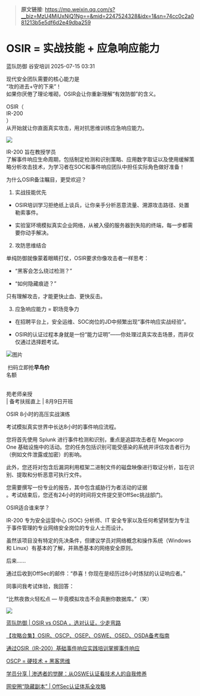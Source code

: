 > **原文链接**: https://mp.weixin.qq.com/s?__biz=MzU4MjUxNjQ1Ng==&mid=2247524328&idx=1&sn=74cc0c2a081213b5e5df6d2e49dba259

#  OSIR = 实战技能 + 应急响应能力  
蓝队防御  谷安培训   2025-07-15 03:31  
  
现代安全团队需要的核心能力是  
“攻的进去+守的下来”！  
如果你厌倦了理论堆砌，OSIR会让你重新理解“有效防御”的含义。  
  
OSIR（  
IR-200  
）  
从开始就让你直面真实攻击，用对抗思维训练应急响应能力。  
  
![](https://mmbiz.qpic.cn/mmbiz_png/n8GpemzlNRRE4p6PZZb6mcoWcF6XlEqEvbfXJuunic0lqHhGiatV37Z8eBAiaib4ylYGbtwyZyZP2iaL0L9Q9nlrhPg/640?wx_fmt=png&from=appmsg "")  
  
IR-200 旨在教授学员  
了解事件响应生命周期，包括制定检测和识别策略、应用数字取证以及使用缓解策略分析攻击技术，为学习者在SOC和事件响应团队中担任实际角色做好准备！  
  
  
为什么OSIR备注瞩目，更受欢迎？  
  
  
  
  
1. 实战技能优先  
- OSIR培训学习拒绝纸上谈兵，让你亲手分析恶意流量、溯源攻击路径、处置勒索事件。  
  
- 实验室环境模拟真实企业网络，从被入侵的服务器到失陷的终端，每一步都需要你动手解决。  
  
2. 攻防思维结合  
  
单纯防御就像蒙着眼睛打仗，OSIR要求你像攻击者一样思考：  
- “黑客会怎么绕过检测？”  
  
- “如何隐藏痕迹？”  
  
只有理解攻击，才能更快止血、更快反击。  
  
3. 应急响应能力 = 职场竞争力  
- 在招聘平台上，安全运维、SOC岗位的JD中频繁出现“事件响应实战经验”。  
  
- OSIR的认证过程本身就是一份“能力证明”——你处理过真实攻击场景，而非仅仅通过选择题考试。  
  
![图片](https://mmbiz.qpic.cn/mmbiz_png/n8GpemzlNRSJhTF1rfNbveYrZpk71nmsicCgVVl8PdKz91A1MnYrPrpHqzcdhQwibGibZwExiaicNourUTicMKicNE1dg/640?wx_fmt=png&from=appmsg&wxfrom=5&wx_lazy=1&tp=webp "")  
  
 扫码立即抢**早鸟价**  
名额   
  
   
苑老师亲授   
| 备考扶摇直上 | 8月9日开班  
  
  
OSIR 8小时的高压实战演练  
  
  
  
  
考试模拟真实世界中长达8小时的事件响应流程。  
  
您将首先使用 Splunk 进行事件检测和识别，重点是追踪攻击者在 Megacorp One 基础设施中的活动。您的任务包括识别可能受感染的系统并评估攻击者行为（例如文件泄露或加密）的影响。  
  
此外，您还将对包含后漏洞利用框架二进制文件的磁盘映像进行取证分析，旨在识别、提取和分析恶意可执行文件。  
  
您需要撰写一份专业的报告，其中包含威胁行为者活动的证据  
。考试结束后，您还有24小时的时间将文件提交至OffSec挑战部门。  
  
  
OSIR适合谁来学？  
  
  
  
  
IR-200 专为安全运营中心 (SOC) 分析师、IT 安全专家以及任何希望转型为专注于事件管理的专业网络安全岗位的专业人士而设计。  
  
虽然该项目没有特定的先决条件，但建议学员对网络概念和操作系统（Windows 和 Linux）有基本的了解，并熟悉基本的网络安全原则。  
  
  
后来......  
  
  
  
  
通过后收到OffSec的邮件：“恭喜！你现在是经历过8小时炼狱的认证响应者。”  
  
同事问我考试体验，我回答：  
  
“比熬夜救火轻松点 — 毕竟模拟攻击不会真删你数据库。”（笑）  
  
![](https://mmbiz.qpic.cn/mmbiz_jpg/n8GpemzlNRRo9CFjYL3xyRfOjbxcG1fnP4IC7fQv03TTWdibQTfhUvjMffyuO3CNMicEiapzQTwjjzOpBZ4HIEgLg/640?wx_fmt=jpeg&from=appmsg "")  
  
[蓝队防御 | OSIR vs OSDA ，选对认证，少走弯路](https://mp.weixin.qq.com/s?__biz=MzU4MjUxNjQ1Ng==&mid=2247524212&idx=1&sn=7370788803eae383875c5d1c4a832af1&scene=21#wechat_redirect)  
  
  
[【攻略合集】OSIR、OSCP、OSEP、OSWE、OSED、OSDA备考指南](https://mp.weixin.qq.com/s?__biz=MzU4MjUxNjQ1Ng==&mid=2247523719&idx=1&sn=a0062692ea91ec009fccd9be594e3543&scene=21#wechat_redirect)  
  
  
[通过OSIR（IR-200）基础事件响应实践培训掌握事件响应](https://mp.weixin.qq.com/s?__biz=MzU4MjUxNjQ1Ng==&mid=2247523234&idx=2&sn=bff09a6085dacc9f5d73437b01d1d6f2&scene=21#wechat_redirect)  
  
  
[OSCP = 硬技术 + 黑客思维](https://mp.weixin.qq.com/s?__biz=MzU4MjUxNjQ1Ng==&mid=2247524285&idx=1&sn=9d0685d51c5576ea11342aeb1eec1d39&scene=21#wechat_redirect)  
  
  
[学员分享 | 渗透者的觉醒：从OSWE认证看技术人的自我修养](https://mp.weixin.qq.com/s?__biz=MzU4MjUxNjQ1Ng==&mid=2247524099&idx=1&sn=93e2b36430b6f3dd3de0778a3ee118a3&scene=21#wechat_redirect)  
  
  
[网安圈“隐藏副本” | OffSec认证体系全攻略](https://mp.weixin.qq.com/s?__biz=MzU4MjUxNjQ1Ng==&mid=2247524220&idx=2&sn=16a62fff5608aae991db370f137e2ef3&scene=21#wechat_redirect)  
  
  
